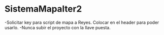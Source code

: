 # SistemaMapaIter2

-Solicitar key para script de mapa a Reyes. Colocar en el header para poder usarlo.
-Nunca subir el proyecto con la llave puesta.

